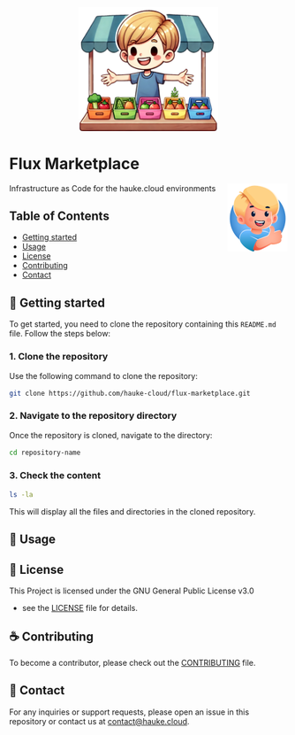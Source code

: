 
<p align="center">
  <img src="resources/img/logo.png" alt="repository logo" width="50%" height="50%">
</p>


# Flux Marketplace

<img src="https://raw.githubusercontent.com/hauke-cloud/.github/main/resources/img/organisation-logo-small.png" align="right" alt="hauke.cloud logo" width="109" height="123">

Infrastructure as Code for the hauke.cloud environments

## Table of Contents

- [Getting started](#-getting-started)
- [Usage](#-usage)
- [License](#license)
- [Contributing](#contributing)
- [Contact](#contact)

## 🚀 Getting started
To get started, you need to clone the repository containing this `README.md` file. Follow the steps below:

### 1. Clone the repository

Use the following command to clone the repository:

```bash
git clone https://github.com/hauke-cloud/flux-marketplace.git
```

### 2. Navigate to the repository directory

Once the repository is cloned, navigate to the directory:

```bash
cd repository-name
```

### 3. Check the content

```bash
ls -la
```

This will display all the files and directories in the cloned repository.

## :wrench: Usage

## 📄 License

This Project is licensed under the GNU General Public License v3.0

- see the [LICENSE](LICENSE) file for details.

## :coffee: Contributing

To become a contributor, please check out the [CONTRIBUTING](CONTRIBUTING.md) file.
## :email: Contact

For any inquiries or support requests, please open an issue in this
repository or contact us at [contact@hauke.cloud](mailto:contact@hauke.cloud).
